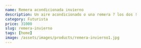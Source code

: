 ```yaml
---
name: Remera acondicionada invierno
description: Un aire acondicionado o una remera ? los dos !
category: Futurista
price: 31000
slug: remera-invierno
tags: [home]
image: /assets/images/products/remera-invierno1.jpg
---
```

